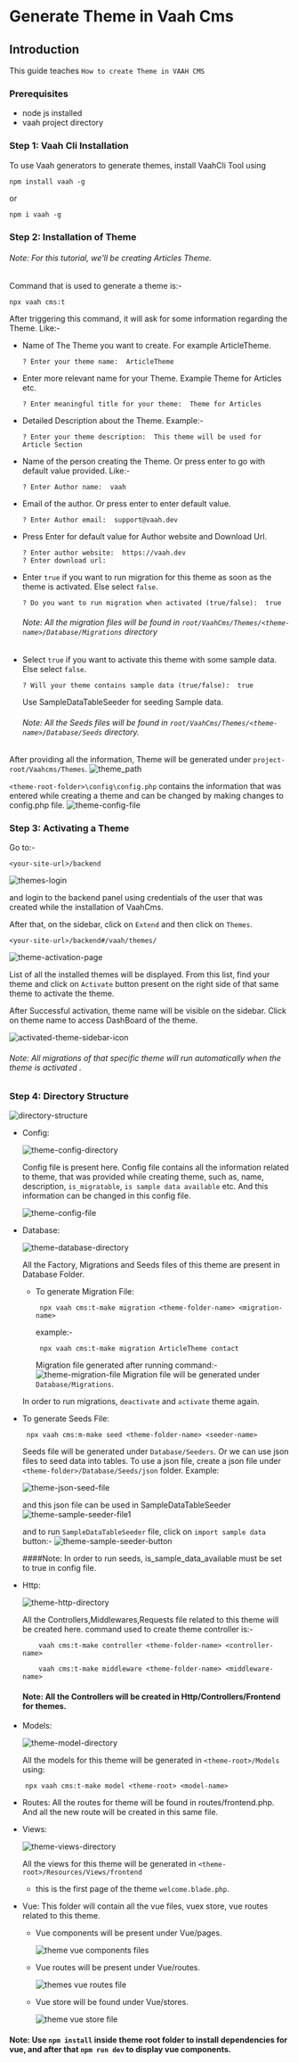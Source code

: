 # Generate Theme in Vaah Cms

## Introduction

This guide teaches `How to create Theme in VAAH CMS`

### Prerequisites

- node js installed
- vaah project directory


### Step 1: Vaah Cli Installation

To use Vaah generators to generate themes, install VaahCli Tool using

```terminal command
npm install vaah -g
```
or
```terminal command
npm i vaah -g
```

### Step 2: Installation of Theme

###### Note: For this tutorial, we'll be creating Articles Theme.

Command that is used to generate a theme is:-
```terminal command
npx vaah cms:t
```

After triggering this command, it will ask for some information
regarding the Theme. Like:-


- Name of The Theme you want to create. For example ArticleTheme.
    ```
    ? Enter your theme name:  ArticleTheme  
    ```

- Enter more relevant name for your Theme. Example Theme for Articles etc.
    ```
    ? Enter meaningful title for your theme:  Theme for Articles
    ```

- Detailed Description about the Theme. Example:-
    ```
    ? Enter your theme description:  This theme will be used for Article Section
    ```

- Name of the person creating the Theme. Or press enter to go with default value provided. Like:-
    ```
    ? Enter Author name:  vaah
    ```

- Email of the author. Or press enter to enter default value.
    ```
    ? Enter Author email:  support@vaah.dev
    ```
- Press Enter for default value for Author website and Download Url.
    ```
    ? Enter author website:  https://vaah.dev
    ? Enter download url: 
    ```

- Enter `true` if you want to run migration for this theme as soon as the theme
  is activated. Else select `false`.
    ```
    ? Do you want to run migration when activated (true/false):  true
    ```

  ###### Note: All the migration files will be found in `root/VaahCms/Themes/<theme-name>/Database/Migrations` directory

- Select `true` if you want to activate this theme with some sample data. Else
  select `false`.

    ```
    ? Will your theme contains sample data (true/false):  true
    ```
  Use SampleDataTableSeeder for seeding Sample data.

  ###### Note: All the Seeds files will be found in `root/VaahCms/Themes/<theme-name>/Database/Seeds` directory.

After providing all the information, Theme will be generated under `project-root/Vaahcms/Themes`.
<img :src="$withBase('/images/themes/files.png')" alt="theme_path">

`<theme-root-folder>\config\config.php` contains the information that was entered while creating a theme and can be changed by making changes to config.php file.
<img :src="$withBase('/images/themes/config.png')" alt="theme-config-file">

### Step 3: Activating a Theme
Go to:-
```http request
<your-site-url>/backend
```
<img :src="$withBase('/images/themes/login.png')" alt="themes-login">

and login to the backend panel using credentials of the user that was created while the installation of VaahCms.

After that, on the sidebar, click on `Extend` and then click on `Themes`.

```http
<your-site-url>/backend#/vaah/themes/
```
<img :src="$withBase('/images/themes/activation-page.png')" alt="theme-activation-page">

List of all the installed themes will be displayed. From this list,
find your theme and click on `Activate` button present on the right
side of that same theme to activate the theme.

After Successful activation, theme name will be visible on the
sidebar. Click on theme name to access DashBoard of the theme.

<img :src="$withBase('/images//themes/activated-sidebar-icon.png')" alt="activated-theme-sidebar-icon">

###### Note: All migrations of that specific theme will run automatically when the theme is activated .


### Step 4: Directory Structure

<img :src="$withBase('/images/themes/directory-structure.png')" alt="directory-structure">

- Config:
  
  <img :src="$withBase('/images/themes/config-directory.png')" alt="theme-config-directory">

  Config file is present here. Config file contains all the information related to theme, that was provided while creating theme, such as, name, description, `is_migratable`, `is sample data available` etc.
  And this information can be changed in this config file.

  <img :src="$withBase('/images/themes/config.png')" alt="theme-config-file">

- Database:

  <img :src="$withBase('/images/themes/database-directory.png')" alt="theme-database-directory">

  All the Factory, Migrations and Seeds files of this theme are present in Database Folder.

    - To generate Migration File:
      ```terminal
       npx vaah cms:t-make migration <theme-folder-name> <migration-name> 
      ```
      example:-
      ```terminal
       npx vaah cms:t-make migration ArticleTheme contact
      ```
      Migration file generated after running command:-
        <img :src="$withBase('/images/themes/migration-file.png')" alt="theme-migration-file"> 
      Migration file will be generated under `Database/Migrations`.

  In order to run migrations, `deactivate` and `activate` theme again.

- To generate Seeds File:
  ```terminal
   npx vaah cms:m-make seed <theme-folder-name> <seeder-name>
  ```

  Seeds file will be generated under `Database/Seeders`. Or we can use json files to seed data into tables.
  To use a json file, create a json file under `<theme-folder>/Database/Seeds/json` folder. 
  Example:

  <img :src="$withBase('/images/themes/json-seed-file.png')" alt="theme-json-seed-file">

  and this json file can be used in SampleDataTableSeeder
  <img :src="$withBase('/images/themes/seed-file1.png')" alt="theme-sample-seeder-file1">

  and to run `SampleDataTableSeeder` file, click on `import sample data` button:-
  <img :src="$withBase('/images/themes/seed-button.png')" alt="theme-sample-seeder-button">

  ####Note: In order to run seeds, is_sample_data_available must be set to true in config file.
- Http:

  <img :src="$withBase('/images/themes/http-directory.png')" alt="theme-http-directory">

  All the Controllers,Middlewares,Requests file related to this theme will be created here.
  command used to create theme controller is:-
    ```terminal-command-for-controller 
        vaah cms:t-make controller <theme-folder-name> <controller-name>
    ```
    ```terminal-command-for-middleware
        vaah cms:t-make middleware <theme-folder-name> <middleware-name>
    ```
  #### Note: All the Controllers will be created in Http/Controllers/Frontend for themes.

- Models:

  <img :src="$withBase('/images/themes/model-directory.png')" alt="theme-model-directory">

  All the models for this theme will be generated in `<theme-root>/Models` using:
```terminal
    npx vaah cms:t-make model <theme-root> <model-name>
```

- Routes:
  All the routes for theme will be found in routes/frontend.php. And all the new route will be created in this same file.
  
- Views:

  <img :src="$withBase('/images/themes/views-directory.png')" alt="theme-views-directory">

  All the views for this theme will be generated in `<theme-root>/Resources/Views/frontend`
    - this is the first page of the theme `welcome.blade.php`.

- Vue:
  This folder will contain all the vue files, vuex store, vue routes related to this theme.
    - Vue components will be present under Vue/pages.

      <img :src="$withBase('/images/themes/vue-file.png')" alt="theme vue components files">

    - Vue routes will be present under Vue/routes.

      <img :src="$withBase('/images/themes/vue-route-file.png')" alt="themes vue routes file">

    - Vue store will be found under Vue/stores.

      <img :src="$withBase('/images/themes/vue-store-file.png')" alt="theme vue store file">

#### Note: Use `npm install` inside theme root folder to install dependencies for vue, and after that `npm run dev` to display vue components.
